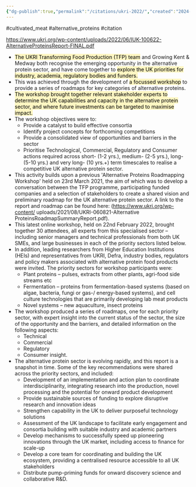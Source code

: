 ```yaml
---
{"dg-publish":true,"permalink":"/citations/ukri-2022/","created":"2024-10-29T11:38:36.354+00:00","updated":"2025-09-28T23:40:51.361+01:00"}
---
```


#cultivated_meat #alternative_proteins #citation 

https://www.ukri.org/wp-content/uploads/2022/06/IUK-100622-AlternativeProteinsReport-FINAL.pdf

- <mark style="background: #FFF3A3A6;">The UKRI Transforming Food Production (TFP) team</mark> and Growing Kent & Medway both recognise the emerging opportunity in the alternative protein sector, and have come together to <mark style="background: #FFF3A3A6;">explore the UK priorities for industry, academia, regulatory bodies and funders.</mark> 
- This was achieved through the development of <mark style="background: #FFF3A3A6;">a focussed workshop</mark> to provide a series of roadmaps for key categories of alternative proteins. 
- <mark style="background: #FFF3A3A6;">The workshop brought together relevant stakeholder experts to determine the UK capabilities and capacity in the alternative protein sector, and where future investments can be targeted to maximise impact. </mark>
- The workshop objectives were to: 
	- Provide a catalyst to build effective consortia 
	- Identify project concepts for forthcoming competitions
	- Provide a consolidated view of opportunities and barriers in the sector
	- Prioritise Technological, Commercial, Regulatory and Consumer actions required across short- (1-2 yrs.), medium- (2-5 yrs.), long- (5-10 yrs.) and very long- (10 yrs.+) term timescales to realise a competitive UK alternative protein sector. 
- This activity builds upon a previous 'Alternative Proteins Roadmapping Workshop' held on 23rd March 2021, the aim of which was to develop a conversation between the TFP programme, participating funded companies and a selection of stakeholders to create a shared vision and preliminary roadmap for the UK alternative protein sector. A link to the report and roadmap can be found here: (https://www.ukri.org/wp-content/ uploads/2021/08/UKRI-060821-Alternative ProteinsRoadmapSummaryReport.pdf). 
- This latest online workshop, held on 22nd February 2022, brought together 30 attendees, all experts from this specialised sector – including senior managers and technical professionals from both UK SMEs, and large businesses in each of the priority sectors listed below. 
- In addition, leading researchers from Higher Education Institutions (HEIs) and representatives from UKRI, Defra, industry bodies, regulators and policy makers associated with alternative protein food products were invited. The priority sectors for workshop participants were: 
	- Plant proteins – pulses, extracts from other plants, agri-food side streams etc 
	- Fermentation – proteins from fermentation-based systems (based on algae, bacteria, fungi or gas-/ energy-based systems), and cell culture technologies that are primarily developing lab meat products
	- Novel systems – new aquaculture, insect proteins 
- The workshop produced a series of roadmaps, one for each priority sector, with expert insight into the current status of the sector, the size of the opportunity and the barriers, and detailed information on the following aspects: 
	- Technical
	- Commercial
	- Regulatory
	- Consumer insight. 
- The alternative protein sector is evolving rapidly, and this report is a snapshot in time. Some of the key recommendations were shared across the priority sectors, and included:
	- Development of an implementation and action plan to coordinate interdisciplinarity, integrating research into the production, novel processing and the potential for onward product development
	- Provide sustainable sources of funding to explore disruptive research and innovation ideas
	- Strengthen capability in the UK to deliver purposeful technology solutions
	- Assessment of the UK landscape to facilitate early engagement and consortia building with suitable industry and academic partners
	- Develop mechanisms to successfully speed up pioneering innovations through the UK market, including access to finance for scale-up
	- Develop a core team for coordinating and building the UK ecosystem, providing a centralised resource accessible to all UK stakeholders
	- Distribute pump-priming funds for onward discovery science and collaborative R&D. 